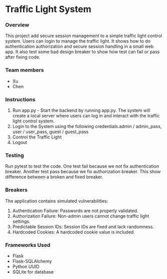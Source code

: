 # Traffic Light System

### Overview
This project add secure session management to a simple traffic light control system. Users can login to manage the traffic light. It shows how to do authentication authorization and secure session handling in a small web app. It also test some bad design breaker to show how test can fail or pass after fixing code.

### Team members
- Xu
- Chen

### Instructions
1. Run app.py - Start the backend by running app.py. The system will create a local server where users can log in and interact with the traffic light control system.
2. Login to the System using the following credentials.admin / admin_pass, user / user_pass, guest / guest_pass
3. Control the Traffic Light
4. Logout

### Testing
Run pytest to test the code. One test fail because we not fix authentication breaker. Another test pass because we fix authorization breaker. This show difference between a broken and fixed breaker.

### Breakers
The application contains simulated vulnerabilities:
1. Authentication Failure: Passwords are not properly validated.
2. Authorization Failure: Non-admin users cannot change traffic light settings.
3. Predictable Session IDs: Session IDs are fixed and lack randomness.
4. Hardcoded Cookies: A hardcoded cookie value is included.

### Frameworks Used
- Flask
- Flask-SQLAlchemy
- Python UUID
- SQLite for database